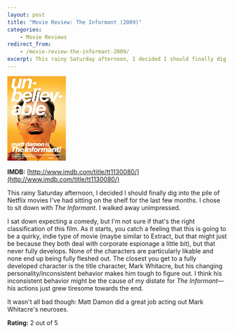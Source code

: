 ```yaml
---
layout: post
title: "Movie Review: The Informant (2009)"
categories:
    - Movie Reviews
redirect_from:
    - /movie-review-the-informant-2009/
excerpt: This rainy Saturday afternoon, I decided I should finally dig into the pile of Netflix movies I've had sitting on the shelf for the last few months. I chose to sit down with <em>The Informant</em>. I walked away unimpressed.
---
```


![The Informant movie poster](/assets/images/content/theinformant_200906301440.jpg)

**IMDB:** [http://www.imdb.com/title/tt1130080/](http://www.imdb.com/title/tt1130080/)

This rainy Saturday afternoon, I decided I should finally dig into the pile of Netflix movies I've had sitting on the shelf for the last few months. I chose to sit down with *The Informant*. I walked away unimpressed.

I sat down expecting a comedy, but I'm not sure if that's the right classification of this film. As it starts, you catch a feeling that this is going to be a quirky, indie type of movie (maybe similar to Extract, but that might just be because they both deal with corporate espionage a little bit), but that never fully develops. None of the characters are particularly likable and none end up being fully fleshed out. The closest you get to a fully developed character is the title character, Mark Whitacre, but his changing personality/inconsistent behavior makes him tough to figure out. I think his inconsistent behavior might be the cause of my distate for *The Informant*—his actions just grew tiresome towards the end.

It wasn't all bad though: Matt Damon did a great job acting out Mark Whitacre's neuroses.

**Rating:** 2 out of 5

